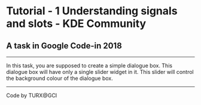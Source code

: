 # Tutorial - 1 Understanding signals and slots - KDE Community
## A task in Google Code-in 2018

---

In this task, you are supposed to create a simple dialogue box. This dialogue box will have only a single slider widget in it. This slider will control the background colour of the dialogue box.

---

Code by TURX@GCI
